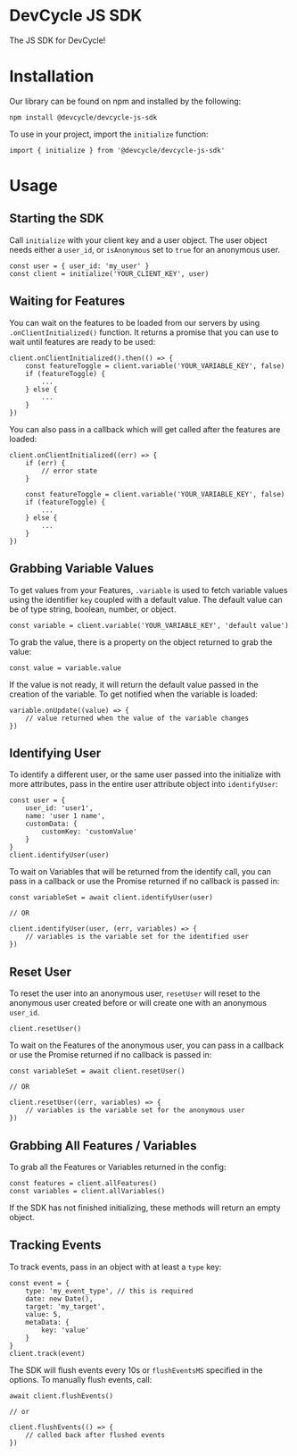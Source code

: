 # DevCycle JS SDK

The JS SDK for DevCycle!

# Installation

Our library can be found on npm and installed by the following:

```
npm install @devcycle/devcycle-js-sdk
```

To use in your project, import the `initialize` function:

```
import { initialize } from '@devcycle/devcycle-js-sdk'
```

# Usage

## Starting the SDK

Call `initialize` with your client key and a user object. The user object needs either a `user_id`, or `isAnonymous` set to `true` for an anonymous user. 

```
const user = { user_id: 'my_user' }
const client = initialize('YOUR_CLIENT_KEY', user)
```

## Waiting for Features 

You can wait on the features to be loaded from our servers by using `.onClientInitialized()` function. It returns a promise that you can use to wait until features are ready to be used:

```
client.onClientInitialized().then(() => {
    const featureToggle = client.variable('YOUR_VARIABLE_KEY', false)
    if (featureToggle) {
        ...
    } else {
        ...
    }
})
```

You can also pass in a callback which will get called after the features are loaded:

```
client.onClientInitialized((err) => {
    if (err) {
        // error state
    }
    
    const featureToggle = client.variable('YOUR_VARIABLE_KEY', false)
    if (featureToggle) {
        ...
    } else {
        ...
    }
})
```

## Grabbing Variable Values

To get values from your Features, `.variable` is used to fetch variable values using the identifier `key` coupled with a default value. The default value can be of type string, boolean, number, or object.

```
const variable = client.variable('YOUR_VARIABLE_KEY', 'default value')
```

To grab the value, there is a property on the object returned to grab the value: 

```
const value = variable.value
```

If the value is not ready, it will return the default value passed in the creation of the variable. To get notified when the variable is loaded: 

```
variable.onUpdate((value) => {
    // value returned when the value of the variable changes
})
```

## Identifying User

To identify a different user, or the same user passed into the initialize with more attributes, pass in the entire user attribute object into `identifyUser`:

```
const user = {
    user_id: 'user1',
    name: 'user 1 name',
    customData: {
        customKey: 'customValue'
    }
}
client.identifyUser(user)
```

To wait on Variables that will be returned from the identify call, you can pass in a callback or use the Promise returned if no callback is passed in:

```
const variableSet = await client.identifyUser(user)

// OR

client.identifyUser(user, (err, variables) => {
    // variables is the variable set for the identified user
})
```

## Reset User

To reset the user into an anonymous user, `resetUser` will reset to the anonymous user created before or will create one with an anonymous `user_id`.

```
client.resetUser()
```

To wait on the Features of the anonymous user, you can pass in a callback or use the Promise returned if no callback is passed in:

```
const variableSet = await client.resetUser()

// OR

client.resetUser((err, variables) => {
    // variables is the variable set for the anonymous user
})
```

## Grabbing All Features / Variables

To grab all the Features or Variables returned in the config:

```
const features = client.allFeatures()
const variables = client.allVariables()
```

If the SDK has not finished initializing, these methods will return an empty object.

## Tracking Events

To track events, pass in an object with at least a `type` key:

```
const event = {
    type: 'my_event_type', // this is required
    date: new Date(),
    target: 'my_target',
    value: 5,
    metaData: {
        key: 'value'
    }
}
client.track(event)
```

The SDK will flush events every 10s or `flushEventsMS` specified in the options. To manually flush events, call:

```
await client.flushEvents()

// or 

client.flushEvents(() => {
    // called back after flushed events
})
```

